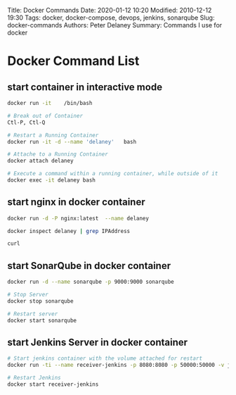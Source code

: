 Title: Docker Commands
Date: 2020-01-12 10:20
Modified: 2010-12-12 19:30
Tags: docker, docker-compose, devops, jenkins, sonarqube
Slug: docker-commands
Authors: Peter Delaney 
Summary: Commands I use for docker


# Docker Command List


##  start container in interactive mode
```bash
docker run -it    /bin/bash

# Break out of Container
Ctl-P, Ctl-Q

# Restart a Running Container
docker run -it -d --name 'delaney'   bash

# Attache to a Running Container
docker attach delaney

# Execute a command within a running container, while outside of it
docker exec -it delaney bash

```

## start nginx in docker container
```bash
docker run -d -P nginx:latest  --name delaney

docker inspect delaney | grep IPAddress

curl
```



## start SonarQube in docker container
```bash
docker run -d --name sonarqube -p 9000:9000 sonarqube

# Stop Server
docker stop sonarqube

# Restart server
docker start sonarqube
```

## start Jenkins Server in docker container
```bash
# Start jenkins container with the volume attached for restart
docker run -ti --name receiver-jenkins -p 8080:8080 -p 50000:50000 -v jenkins-data:/var/jenkins_home jenkins/jenkins:lts

# Restart Jenkins
docker start receiver-jenkins
```
